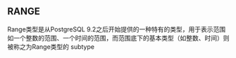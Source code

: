 ## RANGE
Range类型是从PostgreSQL 9.2之后开始提供的一种特有的类型，用于表示范围如一个整数的范围、一个时间的范围，而范围底下的基本类型（如整数、时间）则被称之为Range类型的 subtype
